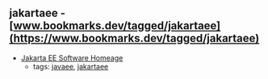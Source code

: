 jakartaee - [www.bookmarks.dev/tagged/jakartaee](https://www.bookmarks.dev/tagged/jakartaee)
---
* [Jakarta EE Software  Homeage](https://jakarta.ee/)
    * tags: [javaee](../tags/javaee.md), [jakartaee](../tags/jakartaee.md)
